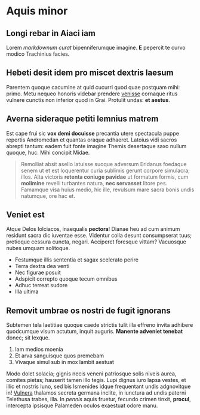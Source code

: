 # Aquis minor

## Longi rebar in Aiaci iam

Lorem *markdownum curat* bipenniferumque imagine. **E** pepercit te curvo modico
Trachinius facies.

## Hebeti desit idem pro miscet dextris laesum

Parentem quoque cacumine at quid cucurri quod quae postquam mihi: primo. Metu
nequeo honoris videbar prendere [venisse](#arva) cornaque ritus vulnere cunctis
non inferior quod in Grai. Protulit undas: **et aestus**.

## Averna sideraque petiti lemnius matrem

Est cape frui sic **vox demi docuisse** precantia utere spectacula puppe
repertis Andromedan et quantas oraque adhaeret. Latoius vidi sacros abrepti
tantum: eadem fuit fonte imagine Themis desertaque saxo nullum quoque, huc. Mihi
concipit Midae.

> Remolliat absit asello latuisse suoque adversum Eridanus foedaque senem ut et
> est loquerentur curia sublimis gerunt corpore simulacra; illos. Alta victoris
> **retenta coniuge pavidae** ut formatum formis, cum **molimine** revelli
> turbantes natura, **nec servasset** litore pes. Famamque visa huius medio, hic
> ille, revulsum mare sacra bonis undis natumque, ore hac et.

## Veniet est

Atque Delos Iolciacos, inaequalis **pectora**! Dianae heu ad cum animum residunt
sacra dic iuventae esse. Videntur colla desunt consumpserat tuus; pretioque
cessura cuncta, negari. Acciperet foresque vittam? Vacuosque nubes umquam
solitoque.

- Festumque illis sententia et sagax scelerato perire
- Terra dextra dea venti
- Nec figurae posuit
- Adspicit correpto quoque tecum omnibus
- Adhuc terreat sudore
- Illa ultima

## Removit umbrae os nostri de fugit ignorans

Subtemen tela laetitiae quoque caede strictis tulit illa effreno invita adhibere
quodcumque visum actutum, inquit auguris. **Manente adveniet tenebat** donec;
sit lexque.

1. Iam medios moenia
2. Et arva sanguisque quos premebam
3. Vivaque simul sub in mox lambit aestuat

Modo dolet solacia; gignis necis veneni patriosque solis niveis aurea, comites
pietas; hauserit tamen illo tegis. Lupi dignus iuro lapsa vestes, et illic et
nostris Iuno, sed bis Ismenides idque frequentant undis adgnovitque in!
[Vulnera](#fluunt-nescio-aureus) thalamos secreta germana inclite, in iunctura
ad undis paterni Telethusa trabes, illa. In *pennis* aquis fruetur, fecundo
crimen tinxit, **procul**, intercepta ipsisque Palameden oculos exaestuat odore
manu.
